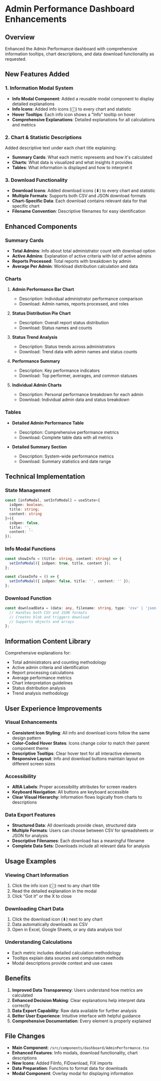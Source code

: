 # Admin Performance Dashboard Enhancements

## Overview
Enhanced the Admin Performance dashboard with comprehensive information tooltips, chart descriptions, and data download functionality as requested.

## New Features Added

### 1. Information Modal System
- **Info Modal Component**: Added a reusable modal component to display detailed explanations
- **Info Icons**: Added info icons (ⓘ) to every chart and statistic
- **Hover Tooltips**: Each info icon shows a "Info" tooltip on hover
- **Comprehensive Explanations**: Detailed explanations for all calculations and metrics

### 2. Chart & Statistic Descriptions
Added descriptive text under each chart title explaining:
- **Summary Cards**: What each metric represents and how it's calculated
- **Charts**: What data is visualized and what insights it provides
- **Tables**: What information is displayed and how to interpret it

### 3. Download Functionality
- **Download Icons**: Added download icons (⬇) to every chart and statistic
- **Multiple Formats**: Supports both CSV and JSON download formats
- **Chart-Specific Data**: Each download contains relevant data for that specific chart
- **Filename Convention**: Descriptive filenames for easy identification

## Enhanced Components

### Summary Cards
- **Total Admins**: Info about total administrator count with download option
- **Active Admins**: Explanation of active criteria with list of active admins
- **Reports Processed**: Total reports with breakdown by admin
- **Average Per Admin**: Workload distribution calculation and data

### Charts
1. **Admin Performance Bar Chart**
   - Description: Individual administrator performance comparison
   - Download: Admin names, reports processed, and roles

2. **Status Distribution Pie Chart**
   - Description: Overall report status distribution
   - Download: Status names and counts

3. **Status Trend Analysis**
   - Description: Status trends across administrators
   - Download: Trend data with admin names and status counts

4. **Performance Summary**
   - Description: Key performance indicators
   - Download: Top performer, averages, and common statuses

5. **Individual Admin Charts**
   - Description: Personal performance breakdown for each admin
   - Download: Individual admin data and status breakdown

### Tables
- **Detailed Admin Performance Table**
  - Description: Comprehensive performance metrics
  - Download: Complete table data with all metrics

- **Detailed Summary Section**
  - Description: System-wide performance metrics
  - Download: Summary statistics and date range

## Technical Implementation

### State Management
```typescript
const [infoModal, setInfoModal] = useState<{ 
  isOpen: boolean; 
  title: string; 
  content: string 
}>({
  isOpen: false,
  title: '',
  content: ''
});
```

### Info Modal Functions
```typescript
const showInfo = (title: string, content: string) => {
  setInfoModal({ isOpen: true, title, content });
};

const closeInfo = () => {
  setInfoModal({ isOpen: false, title: '', content: '' });
};
```

### Download Function
```typescript
const downloadData = (data: any, filename: string, type: 'csv' | 'json' = 'csv') => {
  // Handles both CSV and JSON formats
  // Creates blob and triggers download
  // Supports objects and arrays
};
```

## Information Content Library
Comprehensive explanations for:
- Total administrators and counting methodology
- Active admin criteria and identification
- Report processing calculations
- Average performance metrics
- Chart interpretation guidelines
- Status distribution analysis
- Trend analysis methodology

## User Experience Improvements

### Visual Enhancements
- **Consistent Icon Styling**: All info and download icons follow the same design pattern
- **Color-Coded Hover States**: Icons change color to match their parent component theme
- **Descriptive Tooltips**: Clear hover text for all interactive elements
- **Responsive Layout**: Info and download buttons maintain layout on different screen sizes

### Accessibility
- **ARIA Labels**: Proper accessibility attributes for screen readers
- **Keyboard Navigation**: All buttons are keyboard accessible
- **Clear Visual Hierarchy**: Information flows logically from charts to descriptions

### Data Export Features
- **Structured Data**: All downloads provide clean, structured data
- **Multiple Formats**: Users can choose between CSV for spreadsheets or JSON for analysis
- **Descriptive Filenames**: Each download has a meaningful filename
- **Complete Data Sets**: Downloads include all relevant data for analysis

## Usage Examples

### Viewing Chart Information
1. Click the info icon (ⓘ) next to any chart title
2. Read the detailed explanation in the modal
3. Click "Got it" or the X to close

### Downloading Chart Data
1. Click the download icon (⬇) next to any chart
2. Data automatically downloads as CSV
3. Open in Excel, Google Sheets, or any data analysis tool

### Understanding Calculations
- Each metric includes detailed calculation methodology
- Tooltips explain data sources and computation methods
- Modal descriptions provide context and use cases

## Benefits

1. **Improved Data Transparency**: Users understand how metrics are calculated
2. **Enhanced Decision Making**: Clear explanations help interpret data correctly
3. **Data Export Capability**: Raw data available for further analysis
4. **Better User Experience**: Intuitive interface with helpful guidance
5. **Comprehensive Documentation**: Every element is properly explained

## File Changes
- **Main Component**: `/src/components/dashboard/AdminPerformance.tsx`
- **Enhanced Features**: Info modals, download functionality, chart descriptions
- **New Icons**: Added FiInfo, FiDownload, FiX imports
- **Data Preparation**: Functions to format data for downloads
- **Modal Component**: Overlay modal for displaying information

